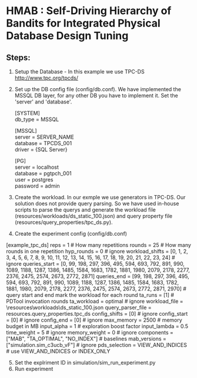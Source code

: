 # HMAB : Self-Driving Hierarchy of Bandits for Integrated Physical Database Design Tuning  
  
## Steps:

 1. Setup the Database - In this example we use TPC-DS http://www.tpc.org/tpcds/
 2. Set up the DB config file (config/db.conf). We have implemented the MSSQL DB layer, for any other DB you have to implement it. Set the 'server'  and 'database'.

    [SYSTEM]  
    db_type = MSSQL  
      
    [MSSQL]  
    server = SERVER_NAME  
    database = TPCDS_001  
    driver = {SQL Server}  
      
    [PG]  
    server = localhost  
    database = pgtpch_001  
    user = postgres  
    password = admin

3. Create the workload. In our exmple we use generators in TPC-DS. Our solution does not provide query parsing. So we have used in-house scripts to parse the querys and generate the workload file (resources/workloads/ds_static_100.json) and query property file (resources/query_properties/tpc_ds.py).
4. Create the experiment config (config/db.conf)

[example_tpc_ds]
reps = 1  # How many repetitions
rounds = 25 # How many rounds in one repetition
hyp_rounds = 0 # ignore
workload_shifts = [0, 1, 2, 3, 4, 5, 6, 7, 8, 9, 10, 11, 12, 13, 14, 15, 16, 17, 18, 19, 20, 21, 22, 23, 24] # ignore
queries_start = [0, 99, 198, 297, 396, 495, 594, 693, 792, 891, 990, 1089, 1188, 1287, 1386, 1485, 1584, 1683, 1782, 1881, 1980, 2079, 2178, 2277, 2376, 2475, 2574, 2673, 2772, 2871] 
queries_end = [99, 198, 297, 396, 495, 594, 693, 792, 891, 990, 1089, 1188, 1287, 1386, 1485, 1584, 1683, 1782, 1881, 1980, 2079, 2178, 2277, 2376, 2475, 2574, 2673, 2772, 2871, 2970] # query start and end mark the workload for each round
ta_runs = [1] # PDTool invocation rounds
ta_workload = optimal # ignore
workload_file = \resources\workloads\ds_static_100.json 
query_parser_file = resources.query_properties.tpc_ds
config_shifts = [0] # ignore
config_start = [0] # ignore
config_end = [0] # ignore
max_memory = 2500 # memory budget in MB
input_alpha = 1 # exploration boost factor
input_lambda = 0.5
time_weight = 5 # ignore
memory_weight = 0 # ignore
components = ["MAB", "TA_OPTIMAL", "NO_INDEX"] # baselines
mab_versions = ["simulation.sim_c3ucb_vF"] # ignore
pds_selection = VIEW_AND_INDICES # use VIEW_AND_INDICES or INDEX_ONLY

5. Set the explriment ID in simulation/sim_run_experiment.py
6. Run experiment

